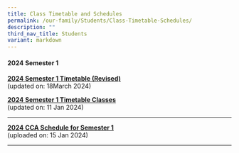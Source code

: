 ```yaml
---
title: Class Timetable and Schedules
permalink: /our-family/Students/Class-Timetable-Schedules/
description: ""
third_nav_title: Students
variant: markdown
---
```

#### **2024 Semester 1**
**[2024 Semester 1 Timetable (Revised)](/files/Students/Class%20Timetable%20Schedules/2024_Sem_1_Timetable___Classes__Revised___18_Mar_2024_.pdf)**<br>(updated on: 18March 2024)<br>

**[2024 Semester 1 Timetable Classes](/files/Students/Class%20Timetable%20Schedules/2024_Sem_1_Timetable___Classes__Revised___11_Jan_2024_.pdf)**<br>(updated on: 11 Jan 2024)<br>

---
**[2024 CCA Schedule for Semester 1](/files/Students/Class%20Timetable%20Schedules/2024_cca_schedule____sem_1__final_.pdf)**<br>(uploaded on: 15 Jan 2024)<br>

---